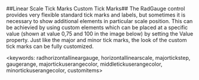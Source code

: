 ##Linear Scale Tick Marks Custom Tick Marks##
The RadGauge control provides very flexible standard tick marks and labels, but sometimes it is necessary to show additional elements in particular scale position. This can be achievied by using custom elements which can be placed at a specific value (shown at value 0,75 and 100 in the image below) by setting the Value property. Just like the major and minor tick marks, the look of the custom tick marks can be fully customized.

<keywords: radhorizontallineargauge, horizontallinearscale, majortickstep, gaugerange, majortickuserangecolor, middletickuserangecolor, minortickuserangecolor, customitems>